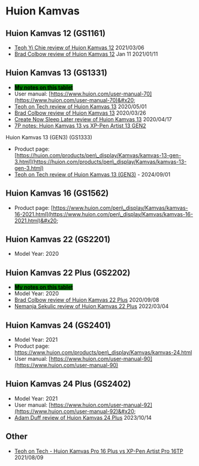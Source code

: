 # Huion Kamvas

## Huion Kamvas 12 (GS1161)

* [Teoh Yi Chie review of Huion Kamvas 12](https://youtu.be/KW\_GwmGhwb0) 2021/03/06
* [Brad Colbow review of Huion Kamvas 12](https://youtu.be/57QFFMuhxUU) Jan 11 2021/01/11&#x20;

## Huion Kamvas 13 (GS1331)

* [<mark style="background-color:green;">**My notes on this tablet**</mark>](7p-notes-huion-gs1331.md)
* User manual: [https://www.huion.com/user-manual-70](https://www.huion.com/user-manual-70)&#x20;
* [Teoh on Tech review of Huion Kamvas 13](https://www.youtube.com/watch?v=yn1eJFsrFnY) 2020/05/01
* [Brad Colbow review of Huion Kamvas 13](https://www.youtube.com/watch?v=ku8x1q\_nhFQ) 2020/03/26
* [Create Now Sleep Later review of Huion Kamvas 13](https://youtu.be/rgaqRLhct0A)  2020/04/17 &#x20;
* [7P notes: Huion Kamvas 13 vs XP-Pen Artist 13 GEN2](../../7p-notes-other/7p-notes-huion-gs1331-xppen-cd130fh.md)&#x20;

Huion Kamvas 13 (GEN3) (GS1333)

* Product page: [https://huion.com/products/pen\_display/Kamvas/kamvas-13-gen-3.html](https://huion.com/products/pen\_display/Kamvas/kamvas-13-gen-3.html)
* [Teoh on Tech review of Huion Kamvas 13 (GEN3)](https://www.youtube.com/watch?v=8btDW6eV\_HY) - 2024/09/01

## Huion Kamvas 16 (GS1562)

* Product page: [https://www.huion.com/pen\_display/Kamvas/kamvas-16-2021.html](https://www.huion.com/pen\_display/Kamvas/kamvas-16-2021.html)&#x20;

## Huion Kamvas 22 (GS2201)

* Model Year: 2020

## Huion Kamvas 22 Plus (GS2202)

* [<mark style="background-color:green;">**My notes on this tablet**</mark>](7p-notes-huion-gs2202.md)&#x20;
* Model Year: 2020
* [Brad Colbow review of Huion Kamvas 22 Plus](https://youtu.be/GJxGzJgfYGA) 2020/09/08
* [Nemanja Sekulic review of Huion Kamvas 22 Plus](https://youtu.be/mlYTRD2KmeY) 2022/03/04

## Huion Kamvas 24 (GS2401)

* Model Year: 2021
* Product page: [https://www.huion.com/products/pen\_display/Kamvas/kamvas-24.html  ](https://www.huion.com/products/pen\_display/Kamvas/kamvas-24.html)
* User manual: [https://www.huion.com/user-manual-90](https://www.huion.com/user-manual-90)

## Huion Kamvas 24 Plus (GS2402)

* Model Year: 2021
* User manual: [https://www.huion.com/user-manual-92](https://www.huion.com/user-manual-92)&#x20;
* [Adam Duff review of Huion Kamvas 24 Plus](https://youtu.be/1xL\_rz6csbo) 2023/10/14

## Other

* [Teoh on Tech - Huion Kamvas Pro 16 Plus vs XP-Pen Artist Pro 16TP](https://youtu.be/aXXdPzw1FFk) 2021/08/09


